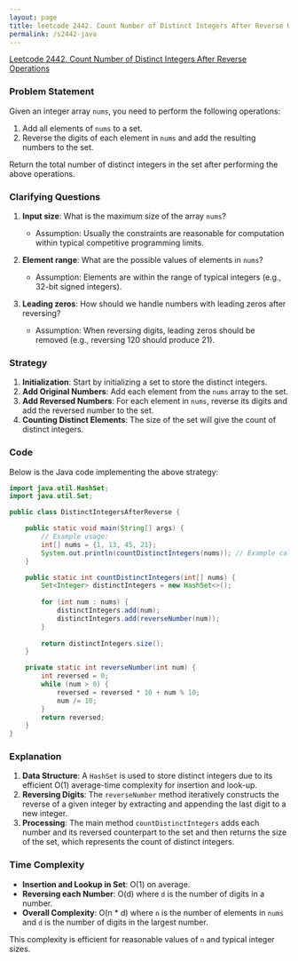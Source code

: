 ```yaml
---
layout: page
title: leetcode 2442. Count Number of Distinct Integers After Reverse Operations
permalink: /s2442-java
---
```

[Leetcode 2442. Count Number of Distinct Integers After Reverse Operations](https://algoadvance.github.io/algoadvance/l2442)
### Problem Statement
Given an integer array `nums`, you need to perform the following operations:
1. Add all elements of `nums` to a set.
2. Reverse the digits of each element in `nums` and add the resulting numbers to the set.

Return the total number of distinct integers in the set after performing the above operations.

### Clarifying Questions
1. **Input size**: What is the maximum size of the array `nums`?
   - Assumption: Usually the constraints are reasonable for computation within typical competitive programming limits.
   
2. **Element range**: What are the possible values of elements in `nums`?
   - Assumption: Elements are within the range of typical integers (e.g., 32-bit signed integers).

3. **Leading zeros**: How should we handle numbers with leading zeros after reversing?
   - Assumption: When reversing digits, leading zeros should be removed (e.g., reversing 120 should produce 21).

### Strategy
1. **Initialization**: Start by initializing a set to store the distinct integers.
2. **Add Original Numbers**: Add each element from the `nums` array to the set.
3. **Add Reversed Numbers**: For each element in `nums`, reverse its digits and add the reversed number to the set.
4. **Counting Distinct Elements**: The size of the set will give the count of distinct integers.

### Code
Below is the Java code implementing the above strategy:

```java
import java.util.HashSet;
import java.util.Set;

public class DistinctIntegersAfterReverse {

    public static void main(String[] args) {
        // Example usage:
        int[] nums = {1, 13, 45, 21};
        System.out.println(countDistinctIntegers(nums)); // Example call
    }

    public static int countDistinctIntegers(int[] nums) {
        Set<Integer> distinctIntegers = new HashSet<>();
        
        for (int num : nums) {
            distinctIntegers.add(num);
            distinctIntegers.add(reverseNumber(num));
        }
        
        return distinctIntegers.size();
    }

    private static int reverseNumber(int num) {
        int reversed = 0;
        while (num > 0) {
            reversed = reversed * 10 + num % 10;
            num /= 10;
        }
        return reversed;
    }
}
```

### Explanation
1. **Data Structure**: A `HashSet` is used to store distinct integers due to its efficient O(1) average-time complexity for insertion and look-up.
2. **Reversing Digits**: The `reverseNumber` method iteratively constructs the reverse of a given integer by extracting and appending the last digit to a new integer.
3. **Processing**: The main method `countDistinctIntegers` adds each number and its reversed counterpart to the set and then returns the size of the set, which represents the count of distinct integers.

### Time Complexity
- **Insertion and Lookup in Set**: O(1) on average.
- **Reversing each Number**: O(d) where `d` is the number of digits in a number.
- **Overall Complexity**: O(n * d) where `n` is the number of elements in `nums` and `d` is the number of digits in the largest number.

This complexity is efficient for reasonable values of `n` and typical integer sizes.